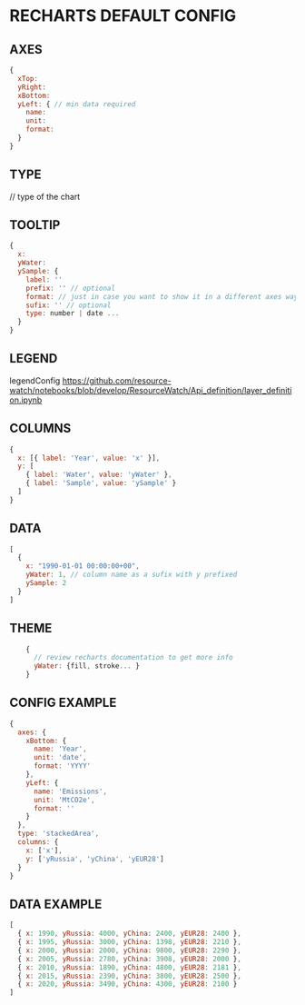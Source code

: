 # RECHARTS DEFAULT CONFIG

## AXES

```js
{
  xTop:
  yRight:
  xBottom:
  yLeft: { // min data required
    name:
    unit:
    format:
  }
}
```

## TYPE

// type of the chart

## TOOLTIP

```js
{
  x:
  yWater:
  ySample: {
    label: ''
    prefix: '' // optional
    format: // just in case you want to show it in a different axes way
    sufix: '' // optional
    type: number | date ...
  }
}
```

## LEGEND

legendConfig <https://github.com/resource-watch/notebooks/blob/develop/ResourceWatch/Api_definition/layer_definition.ipynb>

## COLUMNS

```js
{
  x: [{ label: 'Year', value: 'x' }],
  y: [
    { label: 'Water', value: 'yWater' },
    { label: 'Sample', value: 'ySample' }
  ]
}
```

## DATA

```js
[
  {
    x: "1990-01-01 00:00:00+00",
    yWater: 1, // column name as a sufix with y prefixed
    ySample: 2
  }
]
```

## THEME

```js
    {
      // review recharts documentation to get more info
      yWater: {fill, stroke... }
    }
```

## CONFIG EXAMPLE

```js
{
  axes: {
    xBottom: {
      name: 'Year',
      unit: 'date',
      format: 'YYYY'
    },
    yLeft: {
      name: 'Emissions',
      unit: 'MtCO2e',
      format: ''
    }
  },
  type: 'stackedArea',
  columns: {
    x: ['x'],
    y: ['yRussia', 'yChina', 'yEUR28']
  }
}
```

## DATA EXAMPLE

```js
[
  { x: 1990, yRussia: 4000, yChina: 2400, yEUR28: 2400 },
  { x: 1995, yRussia: 3000, yChina: 1398, yEUR28: 2210 },
  { x: 2000, yRussia: 2000, yChina: 9800, yEUR28: 2290 },
  { x: 2005, yRussia: 2780, yChina: 3908, yEUR28: 2000 },
  { x: 2010, yRussia: 1890, yChina: 4800, yEUR28: 2181 },
  { x: 2015, yRussia: 2390, yChina: 3800, yEUR28: 2500 },
  { x: 2020, yRussia: 3490, yChina: 4300, yEUR28: 2100 }
]
```
